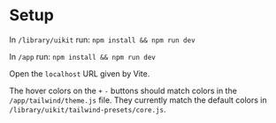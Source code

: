 # Setup

In `/library/uikit` run: `npm install && npm run dev`

In `/app` run: `npm install && npm run dev`

Open the `localhost` URL given by Vite.

The hover colors on the `+` `-` buttons should match colors in the `/app/tailwind/theme.js` file. They currently match the default colors in `/library/uikit/tailwind-presets/core.js`.
